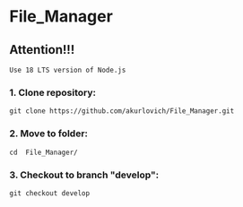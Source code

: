 # File_Manager

## Attention!!!

`Use 18 LTS version of Node.js`

### 1. Сlone repository:

`git clone https://github.com/akurlovich/File_Manager.git`

### 2. Move to folder:

`cd  File_Manager/`

### 3. Checkout to branch "develop":

`git checkout develop`


